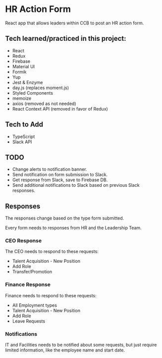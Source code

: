 # HR Action Form
React app that allows leaders within CCB to post an HR action form.



## Tech learned/practiced in this project:
* React
* Redux
* Firebase
* Material UI
* Formik
* Yup
* Jest & Enzyme
* day.js (replaces moment.js)
* Styled Components
* memoize
* axios (removed as not needed)
* React Context API (removed in favor of Redux)

## Tech to Add
* TypeScript
* Slack API


## TODO
* Change alerts to notification banner.
* Send notification on form submission to Slack.
* Get response from Slack, save to Firebase DB.
* Send additional notifications to Slack based on previous Slack responses.


## Responses

The responses change based on the type form submitted.

Every form needs to responses from HR and the Leadership Team.

### CEO Response

The CEO needs to respond to these requests:
* Talent Acquisition - New Position
* Add Role
* Transfer/Promotion

### Finance Response

Finance needs to respond to these requests:
* All Employment types
* Talent Acquisition - New Position
* Add Role
* Leave Requests

### Notifications

IT and Facilities needs to be notified about some requests, but just require limited information, like the employee name and start date.
